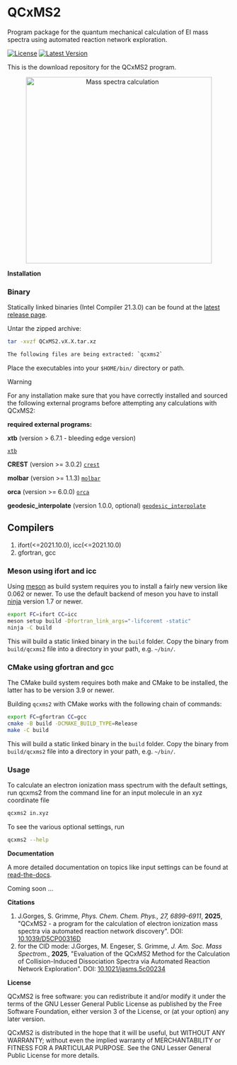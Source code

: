 # QCxMS2
Program package for the quantum mechanical calculation of EI mass spectra using automated reaction network exploration.

[![License](https://img.shields.io/github/license/grimme-lab/QCxMS2)](https://github.com/grimme-lab/QCxMS2/blob/main/COPYING)
[![Latest Version](https://img.shields.io/github/v/release/grimme-lab/QCxMS2)](https://github.com/grimme-lab/QCxMS2/releases/latest)


This is the download repository for the QCxMS2 program. 

<div align="center">
<img src="./assets/logo/qcxms2.svg" alt="Mass spectra calculation" width="420">
</div>

**Installation**

### Binary 

Statically linked binaries (Intel Compiler 21.3.0) can be found at the [latest release page](https://github.com/grimme-lab/QCxMS2/releases/latest).


Untar the zipped archive:

```bash
tar -xvzf QCxMS2.vX.X.tar.xz

The following files are being extracted: `qcxms2`
```
Place the executables into your ``$HOME/bin/`` directory or path.


> [!WARNING]
> For any installation make sure that you have correctly installed and sourced the following external programs before attempting any calculations with QCxMS2:

**required external programs:**


**xtb** (version > 6.7.1 - bleeding edge version)

[`xtb`](https://github.com/grimme-lab/xtb)


**CREST** (version >= 3.0.2)
[`crest`](https://github.com/crest-lab/crest)


**molbar** (version >= 1.1.3)
[`molbar`](https://git.rwth-aachen.de/bannwarthlab/molbar)


**orca** (version >= 6.0.0)
[`orca`](https://orcaforum.kofo.mpg.de)


**geodesic_interpolate** (version 1.0.0, optional)
[`geodesic_interpolate`](https://github.com/virtualzx-nad/geodesic-interpolate)





## Compilers 

1. ifort(<=2021.10.0), icc(<=2021.10.0)
2. gfortran, gcc

### Meson using ifort and icc

Using [meson](https://mesonbuild.com/) as build system requires you to install a fairly new version like 0.062 or newer.
To use the default backend of meson you have to install [ninja](https://ninja-build.org/) version 1.7 or newer.

```bash
export FC=ifort CC=icc
meson setup build -Dfortran_link_args="-lifcoremt -static" 
ninja -C build 
```

This will build a static linked binary in the ``build`` folder. Copy the binary from ``build/qcxms2`` file into a directory in your path, e.g. ``~/bin/``.


### CMake using gfortran and gcc


The CMake build system requires both make and CMake to be installed, the latter has to be version 3.9 or newer.

Building `qcxms2` with CMake works with the following chain of commands:

```bash
export FC=gfortran CC=gcc
cmake -B build -DCMAKE_BUILD_TYPE=Release
make -C build
```

This will build a static linked binary in the ``build`` folder. Copy the binary from ``build/qcxms2`` file into a directory in your path, e.g. ``~/bin/``.


### Usage

To calculate an electron ionization mass spectrum with the default settings, run qcxms2 from the command line for an input molecule in an xyz coordinate file

```bash
qcxms2 in.xyz 
```

To see the various optional settings, run

```bash
qcxms2 --help
```


**Documentation**

A more detailed documentation on topics like input settings can be found at [read-the-docs](https://xtb-docs.readthedocs.io/en/latest/qcxms2_doc/qcxms2.html). 

Coming soon ...

**Citations**
1. J.Gorges, S. Grimme, *Phys. Chem. Chem. Phys., 27, 6899-6911*, **2025**, "QCxMS2 - a program for the calculation of electron ionization mass spectra via automated reaction network discovery". DOI: [10.1039/D5CP00316D](https://doi.org/10.1039/D5CP00316D)
2. for the CID mode: J.Gorges, M. Engeser, S. Grimme, *J. Am. Soc. Mass Spectrom.*, **2025**, "Evaluation of the QCxMS2 Method for the Calculation of Collision-Induced Dissociation Spectra via Automated Reaction Network Exploration". DOI: [10.1021/jasms.5c00234](https://doi.org/10.1021/jasms.5c00234)


**License**

QCxMS2 is free software: you can redistribute it and/or modify it under
the terms of the GNU Lesser General Public License as published by
the Free Software Foundation, either version 3 of the License, or
(at your option) any later version.

QCxMS2 is distributed in the hope that it will be useful,
but WITHOUT ANY WARRANTY; without even the implied warranty of
MERCHANTABILITY or FITNESS FOR A PARTICULAR PURPOSE.  See the
GNU Lesser General Public License for more details.
